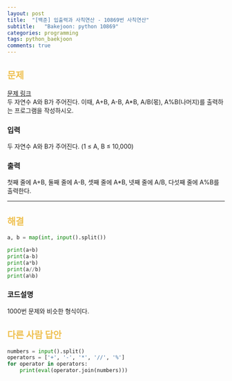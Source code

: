 ```yaml
---
layout: post
title:  "[백준] 입출력과 사칙연산 - 10869번 사칙연산"
subtitle:   "Bakejoon: python 10869"
categories: programming
tags: python_baekjoon
comments: true
---
```

##  <font color = "#EFC050"> 문제 </font>    
[문제 링크](https://www.acmicpc.net/problem/10869) <br>
두 자연수 A와 B가 주어진다. 이때, A+B, A-B, A*B, A/B(몫), A%B(나머지)를 출력하는 프로그램을 작성하시오. 

### 입력
두 자연수 A와 B가 주어진다. (1 ≤ A, B ≤ 10,000)

###  출력
첫째 줄에 A+B, 둘째 줄에 A-B, 셋째 줄에 A*B, 넷째 줄에 A/B, 다섯째 줄에 A%B를 출력한다.

--------

##  <font color = "#EFC050"> 해결 </font>  
```python
a, b = map(int, input().split())

print(a+b)
print(a-b)
print(a*b)
print(a//b)
print(a%b)
```

### 코드설명
1000번 문제와 비슷한 형식이다.


## <font color = "#EFC050"> 다른 사람 답안 </font>  
```python
numbers = input().split()
operators = ['+', '-', '*', '//', '%']
for operator in operators:
	print(eval(operator.join(numbers)))
```


